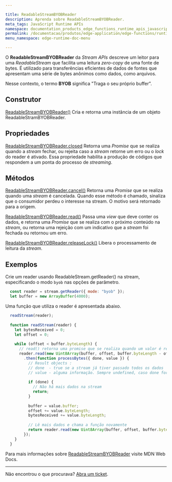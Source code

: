 ```yaml
---

title: ReadableStreamBYOBReader
description: Aprenda sobre ReadableStreamBYOBReader.
meta_tags: JavaScript Runtime APIs
namespace: documentation_products_edge_functions_runtime_apis_javascript_readable_byob_reader
permalink: /documentacao/produtos/edge-application/edge-functions/runtime-apis/javascript/readable-byob-reader/
menu_namespace: edge-runtime-doc-menu

---
```


O **ReadableStreamBYOBReader** da *Stream APIs* descreve um leitor para uma *ReadableStream* que facilita uma leitura *zero-copy* de uma fonte de bytes. É utilizado para transferências eficientes de dados de fontes que apresentam uma série de bytes anônimos como dados, como arquivos.

Nesse contexto, o termo **BYOB** significa "Traga o seu próprio buffer".

## Construtor

[ReadableStreamBYOBReader()](https://developer.mozilla.org/en-US/docs/Web/API/ReadableStreamBYOBReader/ReadableStreamBYOBReader)
Cria e retorna uma instância de um objeto ReadableStramBYOBReader.

## Propriedades

[ReadableStreamBYOBReader.closed](https://developer.mozilla.org/en-US/docs/Web/API/ReadableStreamBYOBReader/closed)
Retorna uma *Promise* que se realiza quando a *stream* fechar, ou rejeita caso a *stream* retorne um erro ou o *lock* do reader é ativado. Essa propriedade habilita a produção de códigos que respondem a um ponta do processo de *streaming*.

## Métodos

[ReadableStreamBYOBReader.cancel()](https://developer.mozilla.org/en-US/docs/Web/API/ReadableStreamBYOBReader/cancel)
Retorna uma *Promise* que se realiza quando uma *stream* é cancelada. Quando esse método é chamado, sinaliza que o consumidor perdeu o interesse na stream. O motivo será retornado para a origem.

[ReadableStreamBYOBReader.read()](https://developer.mozilla.org/en-US/docs/Web/API/ReadableStreamBYOBReader/read)
Passa uma *view* que deve conter os dados, e retorna uma *Promise* que se realiza com o próximo conteúdo na *stream*, ou retorna uma rejeição com um indicativo que a *stream* foi fechada ou retornou um erro.

[ReadableStreamBYOBReader.releaseLock()](https://developer.mozilla.org/en-US/docs/Web/API/ReadableStreamBYOBReader/releaseLock)
Libera o processamento de leitura da *stream*.

## Exemplos

Crie um reader usando ReadableStream.getReader() na stream, especificando o modo `byob` nas opções de parâmetro.

```javascript
  const reader = stream.getReader({ mode: "byob" });
  let buffer = new ArrayBuffer(4000);
```

Uma função que utiliza o reader é apresentada abaixo.

```javascript
  readStream(reader);
  
  function readStream(reader) {
    let bytesReceived = 0;
    let offset = 0;
  
    while (offset < buffer.byteLength) {
      // read() retorna uma promise que se realiza quando um valor é recebido 
      reader.read(new Uint8Array(buffer, offset, buffer.byteLength - offset))
        .then(function processBytes({ done, value }) {
          // Result objects :
          // done  - true se a stream já tiver passado todos os dados
          // value - alguma informação. Sempre undefined, caso done for verdadeiro.
  
          if (done) {
            // Não há mais dados na stream
            return;
          }
  
          buffer = value.buffer;
          offset += value.byteLength;
          bytesReceived += value.byteLength;
  
          // Lê mais dados e chama a função novamente
          return reader.read(new Uint8Array(buffer, offset, buffer.byteLength - offset)).then(processBytes);
        });
    }
  }
```

Para mais informações sobre [ReadableStreamBYOBReader](https://developer.mozilla.org/en-US/docs/Web/API/ReadableStreamBYOBReader) visite MDN Web Docs.

---

Não encontrou o que procurava? [Abra um ticket](https://tickets.azion.com/pt-BR/support/login/).
